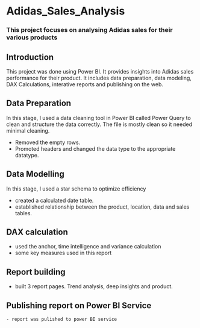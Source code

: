 # Adidas_Sales_Analysis
### This project focuses on analysing Adidas sales for their various products

## Introduction
This project was done using Power BI. It provides insights into Adidas sales performance for their product. It includes data preparation, data modeling, DAX Calculations, interative reports and publishing on the web.

## Data Preparation
In this stage, I used a data cleaning tool in Power BI called Power Query to clean and structure the data correctly. The file is mostly clean so it needed minimal cleaning.
   - Removed the empty rows.
   - Promoted headers and changed the data type to the appropriate datatype.

## Data Modelling
In this stage, I used a star schema to optimize efficiency
   - created a calculated date table.
   - established relationship between the product, location, data and sales tables.

## DAX calculation

   - used the anchor, time intelligence and variance calculation
   - some key measures used in this report

## Report building
   - built 3 report pages. Trend analysis, deep insights and product.

## Publishing report on Power BI Service
    - report was pulished to power BI service
